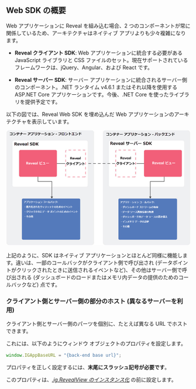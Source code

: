## Web SDK の概要

Web アプリケーションに Reveal を組み込む場合、2 つのコンポーネントが常に関係しているため、アーキテクチャはネイティブ アプリよりも少々複雑になります。

  - **Reveal クライアント SDK**: Web アプリケーションに統合する必要がある JavaScript ライブラリと CSS ファイルのセット。現在サポートされているフレームワークは、jQuery、Angular、および React です。

  - **Reveal サーバー SDK**: サーバー アプリケーションに統合されるサーバー側のコンポーネント。.NET ランタイム v4.6.1 またはそれ以降を使用する ASP.NET Core アプリケーションです。今後、.NET Core を使ったライブラリを提供予定です。

以下の図では、Reveal Web SDK を埋め込んだ Web アプリケーションのアーキテクチャを表示しています。

![sdk\_web\_diagram\_web](images/sdk_web_diagram_web.png)

上記のように、SDK はネイティブ アプリケーションとほとんど同様に機能します。違いは、一部のコールバックがクライアント側で呼び出され (データポイントがクリックされたときに送信されるイベントなど)、その他はサーバー側で呼び出される (ダッシュボードのロードまたはメモリ内データの提供のためのコールバックなど) 点です。

<a name='host-client-server-separate'></a>
### クライアント側とサーバー側の部分のホスト (異なるサーバーを利用)

クライアント側とサーバー側のパーツを個別に、たとえば異なる URL でホストできます。

これには、以下のようにウィンドウ オブジェクトのプロパティを設定します。

``` js
window.IGAppBaseURL = "{back-end base url}";
```

プロパティを正しく設定するには、**末尾にスラッシュ記号が必要です**。

このプロパティは、[*.ig.RevealView のインスタンス化*](~/jp/developer/general/setup-configuration-web.html#instantiate-web-client-sdk) の前に設定します。
